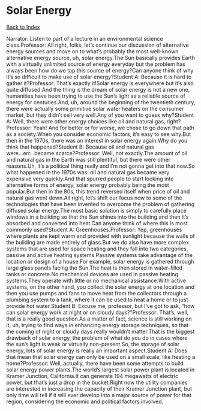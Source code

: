 # Solar Energy
[Back to Index](https://github.com/windows10010/tpoExtractor/blob/master/README.md)

Narrator: Listen to part of a lecture in an environmental science class.Professor: All right, folks, let’s continue our discussion of alternative energy sources and move on to what’s probably the most well-known alternative energy source, uh, solar energy.The Sun basically provides Earth with a virtually unlimited source of energy everyday but the problem has always been how do we tap this source of energy?Can anyone think of why it’s so difficult to make use of solar energy?Student A: Because it is hard to gather it?Professor: That’s exactly it!Solar energy is everywhere but it’s also quite diffused.And the thing is the dream of solar energy is not a new one, humanities have been trying to use the Sun’s light as a reliable source of energy for centuries.And, uh, around the beginning of the twentieth century, there were actually some primitive solar water heaters on the consumer market, but they didn’t sell very well.Any of you want to guess why?Student A: Well, there were other energy choices like oil and natural gas, right?Professor: Yeah! And for better or for worse, we chose to go down that path as a society.When you consider economic factors, it’s easy to see why.But then in the 1970s, there was an interest in solar energy again.Why do you think that happened?Student B: Because oil and natural gas were...err...became scarce?Professor: Well, not exactly.The amount of oil and natural gas in the Earth was still plentiful, but there were other reasons.Uh, it’s a political thing really and I’m not gonna get into that now.So what happened in the 1970s was: oil and natural gas became very expensive very quickly.And that spurred people to start looking into alternative forms of energy, solar energy probably being the most popular.But then in the 80s, this trend reversed itself when price of oil and natural gas went down.All right, let’s shift our focus now to some of the technologies that have been invented to overcome the problem of gathering diffused solar energy.The most basic solution is simply to carefully place windows in a building so that the Sun shines into the building and then it’s absorbed and converted into heat.Can anyone think of where this is most commonly used?Student A: Greenhouses.Professor: Yep, greenhouses where plants are kept warm and provided with sunlight because the walls of the building are made entirely of glass.But we do also have more complex systems that are used for space heating and they fall into two categories, passive and active heating systems.Passive systems take advantage of the location or design of a house.For example, solar energy is gathered through large glass panels facing the Sun.The heat is then stored in water-filled tanks or concrete.No mechanical devices are used in passive heating systems.They operate with little or no mechanical assistance.With active systems, on the other hand, you collect the solar energy at one location and then you use pumps and fans to move heat from the collectors through a plumbing system to a tank, where it can be used to heat a home or to just provide hot water.Student B: Excuse me, professor, but I’ve got to ask, “how can solar energy work at night or on cloudy days?”Professor: That’s, well, that is a really good question.As a matter of fact, science is still working on it, uh, trying to find ways in enhancing energy storage techniques, so that the coming of night or cloudy days really wouldn’t matter.That is the biggest drawback of solar energy, the problem of what do you do in cases where the sun’s light is weak or virtually non-present.So, the storage of solar energy, lots of solar energy is really an important aspect.Student A: Does that mean that solar energy can only be used on a small scale, like heating a home?Professor: Well, actually, there have been some attempts to build solar energy power plants.The world’s largest solar power plant is located in Kramer Junction, California.It can generate 194 megawatts of electric power, but that’s just a drop in the bucket.Right now the utility companies are interested in increasing the capacity of their Kramer Junction plant, but only time will tell if it will ever develop into a major source of power for that region, considering the economic and political factors involved. 